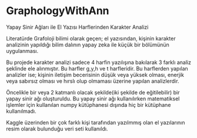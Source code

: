# GraphologyWithAnn
Yapay Sinir Ağları ile El Yazısı Harflerinden Karakter Analizi

Literatürde Grafoloji bilimi olarak geçen; el yazısından, kişinin karakter analizinin yapıldığı bilim dalının yapay zeka ile küçük bir bölümünün uygulanması.

Bu projede karakter analizi sadece 4 harfin yazılışına bakılarak 3 farklı analiz şeklinde ele alınmıştır. Bu harfler g,y,h ve t harfleridir. Bu harflerden yapılan analizler ise; kişinin iletişim becerisinin düşük veya yüksek olması, enerjik veya sabırsız olması ve hırslı olup olmaması üzerine yapılan analizlerdir.

Öncelikle bir veya 2 katmanlı olacak şekilde(iki şekilde de eğitilebilir) bir yapay sinir ağı oluşturuldu. Bu yapay sinir ağı kullanılırken matematiksel işlemler için kullanılan numpy kütüphanesi dışında hiç bir kütüphane kullanılmadı.

Kaggle üzerinden bir çok farklı kişi tarafından yazılmmış olan el yazılarının resim olarak bulunduğu veri seti kullanıldı.
